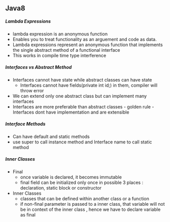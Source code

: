 ## Java8

##### Lambda Expressions
- lambda expression is an anonymous function
- Enables you to treat functionality as an arguement and code as data.
- Lambda expressions represent an anonymous function that implements the single abstract method of a functional interface
- This works in compile time type interference

##### Interfaces vs Abstract Method
- Interfaces cannot have state while abstract classes can have state
	-	Interfaces cannot have fields(private int id;) in them, compiler will throw error
- We can extend only one abstract class but can implement many interfaces
- Interfaces are more preferable than abstract classes - golden rule - Interfaces dont have implementation and are extensible

##### Interface Methods
- Can have default and static methods
- use super to call instance method and Interface name to call static method

##### Inner Classes
- Final
	- 	once variable is declared, it becomes immutable
	- 	final field can be initialized only once in possible 3 places : declaration, static block or constructor
- Inner Classes
	-	classes that can be defined within another class or a function
	-	if non-final parameter is passed to a inner class, that variable will not be in context of the inner class , hence we have to declare variable as final